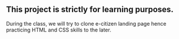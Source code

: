 ## This project is strictly for learning purposes.

During the class, we will try to clone e-citizen landing page hence practicing HTML and CSS skills to the later.
